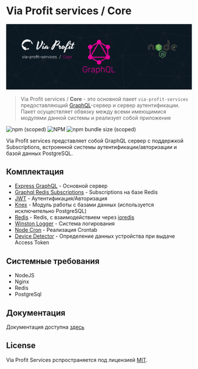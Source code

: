 # Via Profit services / Core

![via-profit-services-cover](./assets/via-profit-services-cover.png)

> Via Profit services / **Core** - это основной пакет `via-profit-services` предоставляющий [GraphQL](https://graphql.org/)-сервер и сервер аутентификации. Пакет осуществляет обвязку между всеми имеющимися модулями данной системы и реализует собой приложение


![npm (scoped)](https://img.shields.io/npm/v/@via-profit-services/core?color=blue)
![NPM](https://img.shields.io/npm/l/@via-profit-services/core?color=blue)
![npm bundle size (scoped)](https://img.shields.io/bundlephobia/minzip/@via-profit-services/core?color=green)

Via Profit services представляет собой GraphQL сервер с поддержкой Subscriptions, встроенной системы аутентификации/авторизации и базой данных PostgreSQL.

## Комплектация
 - [Express GraphQL](https://github.com/graphql/express-graphql) - Основной сервер
 - [Graphql Redis Subscriptions](https://github.com/davidyaha/graphql-redis-subscriptions) - Subscriptions на базе Redis
 - [JWT](https://github.com/auth0/node-jsonwebtoken) - Аутентификация/Авторизация
 - [Knex](https://github.com/knex/knex) - Модуль работы с базами данных (используется исключительно PostgreSQL)
 - [Redis](https://github.com/auth0/node-jsonwebtoken) - Redis, с взаимодействием через [ioredis](https://github.com/luin/ioredis)
 - [Winston Logger](https://github.com/winstonjs/winston) - Система логирования
 - [Node Cron](https://github.com/kelektiv/node-cron) - Реализация Crontab
 - [Device Detector](https://github.com/etienne-martin/device-detector-js) - Определение данных устройства при выдаче Access Token

## Системные требования
 - NodeJS
 - Nginx
 - Redis
 - PostgreSql

## Документация
Документация доступна [здесь](./docs/README.md)

## License
Via Profit Services рспространяется под лицензией [MIT](./LICENSE).
